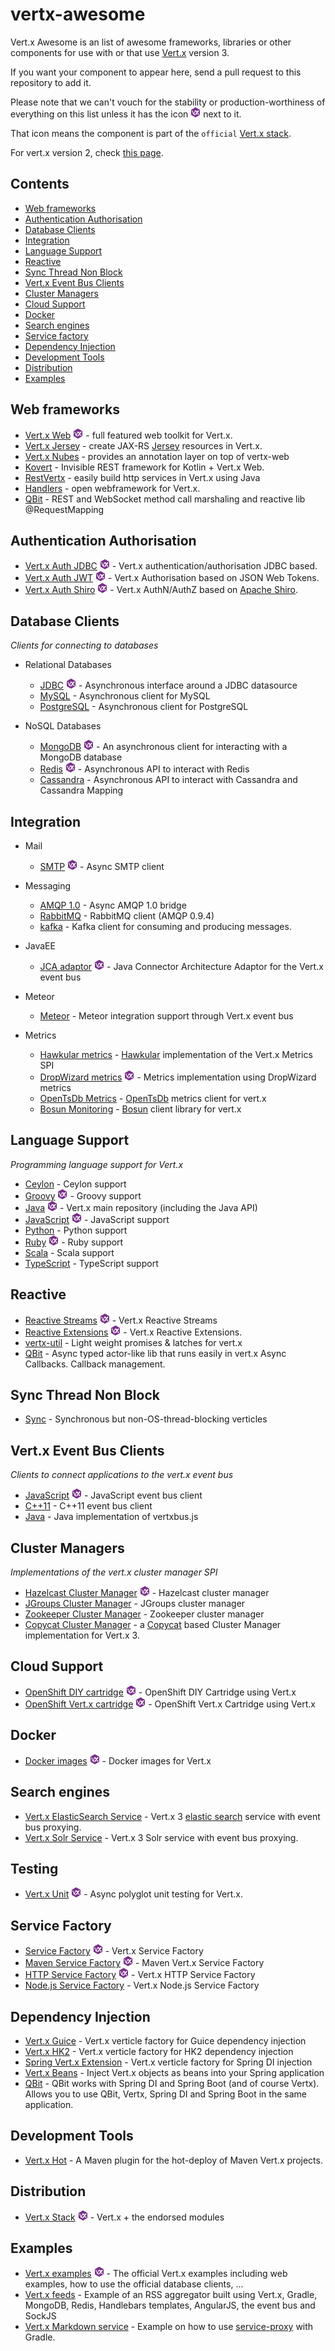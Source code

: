 # vertx-awesome

Vert.x Awesome is an list of awesome frameworks, libraries or other components for use with or that use
[Vert.x](https://github.com/eclipse/vert.x) version 3.

If you want your component to appear here, send a pull request to this repository to add it.

Please note that we can't vouch for the stability or production-worthiness of everything on this list unless it has
the icon ![(stack)](stack.png "Vert.x Stack") next to it.

That icon means the component is part of the `official` [Vert.x stack](http://vert-x3.github.io/docs/).

For vert.x version 2, check [this page](./vert-x2.md).

## Contents

- [Web frameworks](#web-frameworks)
- [Authentication Authorisation](#authentication-authorisation)
- [Database Clients](#database-clients)
- [Integration](#integration)
- [Language Support](#language-support)
- [Reactive](#reactive)
- [Sync Thread Non Block](#sync-thread-non-block)
- [Vert.x Event Bus Clients](#vertx-event-bus-clients)
- [Cluster Managers](#cluster-managers)
- [Cloud Support](#cloud-support)
- [Docker](#docker)
- [Search engines](#search-engines)
- [Service factory](#service-factory)
- [Dependency Injection](#dependency-injection)
- [Development Tools](#development-tools)
- [Distribution](#distribution)
- [Examples](#examples)

## Web frameworks

* [Vert.x Web](https://github.com/vert-x3/vertx-web)  ![(stack)](stack.png "Vert.x Stack") - full featured web toolkit for Vert.x.
* [Vert.x Jersey](https://github.com/englishtown/vertx-jersey) - create JAX-RS [Jersey](https://jersey.java.net/) resources in Vert.x.
* [Vert.x Nubes](https://github.com/aesteve/vertx-nubes) - provides an annotation layer on top of vertx-web
* [Kovert](https://github.com/kohesive/kovert) - Invisible REST framework for Kotlin + Vert.x Web.
* [RestVertx](https://github.com/codesipcoffee/restvertx) - easily build http services in Vert.x using Java
* [Handlers](https://github.com/spriet2000/vertx-handlers-http) - open webframework for Vert.x.
* [QBit](https://github.com/advantageous/qbit) - REST and WebSocket method call marshaling and reactive lib @RequestMapping

## Authentication Authorisation

* [Vert.x Auth JDBC](https://github.com/vert-x3/vertx-auth/tree/master/vertx-auth-jdbc)  ![(stack)](stack.png "Vert.x Stack") - Vert.x authentication/authorisation JDBC based.
* [Vert.x Auth JWT](https://github.com/vert-x3/vertx-auth/tree/master/vertx-auth-jwt)  ![(stack)](stack.png "Vert.x Stack") - Vert.x Authorisation based on JSON Web Tokens.
* [Vert.x Auth Shiro](https://github.com/vert-x3/vertx-auth/tree/master/vertx-auth-shiro)  ![(stack)](stack.png "Vert.x Stack") - Vert.x AuthN/AuthZ based on [Apache Shiro](http://shiro.apache.org/).

## Database Clients

*Clients for connecting to databases*

* Relational Databases
  * [JDBC](https://github.com/vert-x3/vertx-jdbc-client) ![(stack)](stack.png "Vert.x Stack") - Asynchronous interface around a JDBC datasource
  * [MySQL](https://github.com/vert-x3/vertx-mysql-postgresql-client) - Asynchronous client for MySQL
  * [PostgreSQL](https://github.com/vert-x3/vertx-mysql-postgresql-client) - Asynchronous client for PostgreSQL

* NoSQL Databases
  * [MongoDB](https://github.com/vert-x3/vertx-mongo-client) ![(stack)](stack.png "Vert.x Stack") - An asynchronous client for interacting with a MongoDB database
  * [Redis](https://github.com/vert-x3/vertx-redis-client) ![(stack)](stack.png "Vert.x Stack") - Asynchronous API to interact with Redis
  * [Cassandra](https://github.com/englishtown/vertx-cassandra) - Asynchronous API to interact with Cassandra and Cassandra Mapping

## Integration

* Mail
  * [SMTP](https://github.com/vert-x3/vertx-mail-client) ![(stack)](stack.png "Vert.x Stack") - Async SMTP client

* Messaging
  * [AMQP 1.0](https://github.com/vert-x3/vertx-amqp-service) - Async AMQP 1.0 bridge
  * [RabbitMQ](https://github.com/vert-x3/vertx-rabbitmq-client) - RabbitMQ client (AMQP 0.9.4)
  * [kafka](https://github.com/cyngn/vertx-kafka) - Kafka client for consuming and producing messages.

* JavaEE
  * [JCA adaptor](https://github.com/vert-x3/vertx-jca) ![(stack)](stack.png "Vert.x Stack") - Java Connector Architecture Adaptor for the Vert.x event bus

* Meteor
  * [Meteor](https://github.com/jmusacchio/vertxbus/) - Meteor integration support through Vert.x event bus

* Metrics
  * [Hawkular metrics](https://github.com/tsegismont/vertx-monitor) -  [Hawkular](http://www.hawkular.org/) implementation of the Vert.x Metrics SPI
  * [DropWizard metrics](https://github.com/vert-x3/vertx-dropwizard-metrics) ![(stack)](stack.png "Vert.x Stack") - Metrics implementation using DropWizard metrics
  * [OpenTsDb Metrics](https://github.com/cyngn/vertx-opentsdb) - [OpenTsDb](http://opentsdb.net/) metrics client for vert.x
  * [Bosun Monitoring](https://github.com/cyngn/vertx-bosun) - [Bosun](https://bosun.org/) client library for vert.x

## Language Support

*Programming language support for Vert.x*

* [Ceylon](https://github.com/vert-x3/vertx-lang-ceylon) - Ceylon support
* [Groovy](https://github.com/vert-x3/vertx-lang-groovy) ![(stack)](stack.png "Vert.x Stack") - Groovy support
* [Java](https://github.com/eclipse/vert.x) ![(stack)](stack.png "Vert.x Stack") - Vert.x main repository (including the Java API)
* [JavaScript](https://github.com/vert-x3/vertx-lang-js) ![(stack)](stack.png "Vert.x Stack") - JavaScript support
* [Python](https://github.com/vert-x3/vertx-lang-python) - Python support
* [Ruby](https://github.com/vert-x3/vertx-lang-ruby) ![(stack)](stack.png "Vert.x Stack") - Ruby support
* [Scala](https://github.com/vert-x3/vertx-lang-scala) - Scala support
* [TypeScript](https://github.com/michel-kraemer/vertx-lang-typescript) - TypeScript support

## Reactive

* [Reactive Streams](https://github.com/vert-x3/vertx-reactive-streams) ![(stack)](stack.png "Vert.x Stack") - Vert.x Reactive Streams
* [Reactive Extensions](https://github.com/vert-x3/vertx-rx) ![(stack)](stack.png "Vert.x Stack") - Vert.x Reactive Extensions.
* [vertx-util](https://github.com/cyngn/vertx-util) - Light weight promises & latches for vert.x
* [QBit](https://github.com/advantageous/qbit) - Async typed actor-like lib that runs easily in vert.x Async Callbacks. Callback management. 

## Sync Thread Non Block

* [Sync](https://github.com/vert-x3/vertx-sync) - Synchronous but non-OS-thread-blocking verticles

## Vert.x Event Bus Clients

*Clients to connect applications to the vert.x event bus*

* [JavaScript](https://www.npmjs.com/package/vertx3-eventbus-client) ![(stack)](stack.png "Vert.x Stack") - JavaScript event bus client
* [C++11](https://github.com/julien3/vertxbuspp) - C++11 event bus client
* [Java](https://github.com/saffron-technology/vertx-eventbusbridge) - Java implementation of vertxbus.js

## Cluster Managers

*Implementations of the vert.x cluster manager SPI*

* [Hazelcast Cluster Manager](https://github.com/vert-x3/vertx-hazelcast) ![(stack)](stack.png "Vert.x Stack") - Hazelcast cluster manager
* [JGroups Cluster Manager](https://github.com/vert-x3/vertx-jgroups) - JGroups cluster manager
* [Zookeeper Cluster Manager](https://github.com/stream1984/vertx-zookeeper) - Zookeeper cluster manager
* [Copycat Cluster Manager](https://github.com/kuujo/vertx-copycat) - a [Copycat](https://github.com/kuujo/copycat) based Cluster Manager implementation for Vert.x 3.

## Cloud Support

* [OpenShift DIY cartridge](https://github.com/vert-x3/vertx-openshift-diy-quickstart) ![(stack)](stack.png "Vert.x Stack") - OpenShift DIY Cartridge using Vert.x
* [OpenShift Vert.x cartridge](https://github.com/vert-x3/vertx-openshift-cartridge) ![(stack)](stack.png "Vert.x Stack") - OpenShift Vert.x Cartridge using Vert.x

## Docker

* [Docker images](https://github.com/vert-x3/vertx-stack/tree/master/stack-docker) ![(stack)](stack.png "Vert.x Stack") - Docker images for Vert.x

## Search engines

* [Vert.x ElasticSearch Service](https://github.com/englishtown/vertx-elasticsearch-service) - Vert.x 3 [elastic search](https://www.elastic.co/) service with event bus proxying.
* [Vert.x Solr Service](https://github.com/englishtown/vertx-solr-service) - Vert.x 3 Solr service with event bus proxying.

## Testing

* [Vert.x Unit](https://github.com/vert-x3/vertx-unit) ![(stack)](stack.png "Vert.x Stack") - Async polyglot unit testing for Vert.x.

## Service Factory

* [Service Factory](https://github.com/vert-x3/vertx-service-factory) ![(stack)](stack.png "Vert.x Stack") - Vert.x Service Factory
* [Maven Service Factory](https://github.com/vert-x3/vertx-maven-service-factory) ![(stack)](stack.png "Vert.x Stack") - Maven Vert.x Service Factory
* [HTTP Service Factory](https://github.com/vert-x3/vertx-http-service-factory) ![(stack)](stack.png "Vert.x Stack") - Vert.x HTTP Service Factory
* [Node.js Service Factory](https://github.com/mellster2012/vertx-nodejs-service-factory) - Vert.x Node.js Service Factory

## Dependency Injection

* [Vert.x Guice](https://github.com/englishtown/vertx-guice) - Vert.x verticle factory for Guice dependency injection
* [Vert.x HK2](https://github.com/englishtown/vertx-hk2) - Vert.x verticle factory for HK2 dependency injection
* [Spring Vert.x Extension](https://github.com/amoAHCP/spring-vertx-ext) - Vert.x verticle factory for Spring DI injection
* [Vert.x Beans](https://github.com/rworsnop/vertx-beans) - Inject Vert.x objects as beans into your Spring application
* [QBit](https://github.com/advantageous/qbit) - QBit works with Spring DI and Spring Boot (and of course Vertx). Allows you to use QBit, Vertx, Spring DI and Spring Boot in the same application.

## Development Tools

* [Vert.x Hot](https://github.com/dazraf/vertx-hot) - A Maven plugin for the hot-deploy of Maven Vert.x projects.

## Distribution

* [Vert.x Stack](https://github.com/vert-x3/vertx-stack) ![(stack)](stack.png "Vert.x Stack") - Vert.x + the endorsed modules

## Examples

* [Vert.x examples](https://github.com/vert-x3/vertx-examples) ![(stack)](stack.png "Vert.x Stack") - The official Vert.x examples including web examples, how to use the official database clients, ...
* [Vert.x feeds](https://github.com/aesteve/vertx-feeds) - Example of an RSS aggregator built using Vert.x, Gradle, MongoDB, Redis, Handlebars templates, AngularJS, the event bus and SockJS
* [Vert.x Markdown service](https://github.com/aesteve/vertx-markdown-service) - Example on how to use [service-proxy](https://github.com/vert-x3/vertx-service-proxy) with Gradle.
